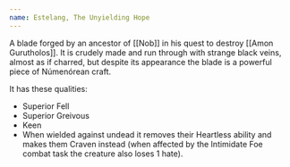 ```yaml
---
name: Estelang, The Unyielding Hope
---
```


A blade forged by an ancestor of [[Nob]] in his quest to destroy [[Amon Gurutholos]]. It is crudely made and run through with strange black veins, almost as if charred, but despite its appearance the blade is a powerful piece of Númenórean craft.

It has these qualities:
* Superior Fell
* Superior Greivous
* Keen
* When wielded against undead it removes their Heartless ability and makes them Craven instead (when affected by the Intimidate Foe combat task the creature also loses 1 hate).